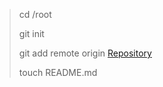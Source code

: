>cd /root
>
>git init
>
>git add remote origin [Repository](https://github.com/M6A2R5Y/zero_day.git)
>
>touch README.md
